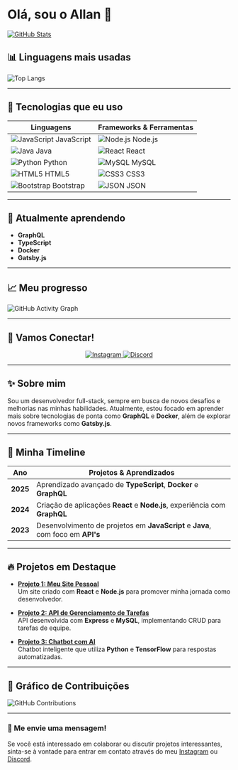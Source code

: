 # Olá, sou o Allan 👋

[![GitHub Stats](https://github-readme-stats.vercel.app/api?username=Allan177&show_icons=true&hide=prs&count_private=true&theme=radical&hide_title=true)](https://github.com/Allan177)

## 📊 Linguagens mais usadas

![Top Langs](https://github-readme-stats.vercel.app/api/top-langs/?username=Allan177&layout=compact&theme=radical&hide_title=true)

---

## 🚀 Tecnologias que eu uso

| Linguagens | Frameworks & Ferramentas |
|------------|--------------------------|
| ![JavaScript](https://cdn.jsdelivr.net/gh/devicons/devicon@latest/icons/javascript/javascript-original.svg) JavaScript | ![Node.js](https://cdn.jsdelivr.net/gh/devicons/devicon@latest/icons/nodejs/nodejs-original.svg) Node.js |
| ![Java](https://cdn.jsdelivr.net/gh/devicons/devicon@latest/icons/java/java-original.svg) Java | ![React](https://cdn.jsdelivr.net/gh/devicons/devicon@latest/icons/react/react-original.svg) React |
| ![Python](https://cdn.jsdelivr.net/gh/devicons/devicon@latest/icons/python/python-plain.svg) Python | ![MySQL](https://cdn.jsdelivr.net/gh/devicons/devicon@latest/icons/mysql/mysql-original.svg) MySQL |
| ![HTML5](https://cdn.jsdelivr.net/gh/devicons/devicon@latest/icons/html5/html5-original.svg) HTML5 | ![CSS3](https://cdn.jsdelivr.net/gh/devicons/devicon@latest/icons/css3/css3-original.svg) CSS3 |
| ![Bootstrap](https://cdn.jsdelivr.net/gh/devicons/devicon@latest/icons/bootstrap/bootstrap-original.svg) Bootstrap | ![JSON](https://cdn.jsdelivr.net/gh/devicons/devicon@latest/icons/json/json-plain.svg) JSON |

---

## 🌱 Atualmente aprendendo

- **GraphQL**
- **TypeScript**
- **Docker**
- **Gatsby.js**

---

## 📈 Meu progresso

![GitHub Activity Graph](https://activity-graph.herokuapp.com/graph?username=Allan177&theme=github&hide_border=true)

---

## 💬 Vamos Conectar!

<div align="center">
  <a href="https://www.instagram.com/euallan17?igsh=dGh0OXp6bW5zcGxy" target="_blank">
    <img src="https://img.shields.io/badge/Instagram-E4405F?style=for-the-badge&logo=instagram&logoColor=white" alt="Instagram" />
  </a>
  <a href="https://discord.com/invite/VjjQc4ZQ" target="_blank">
    <img src="https://img.shields.io/badge/Discord-7289DA?style=for-the-badge&logo=discord&logoColor=white" alt="Discord" />
  </a>
</div>

---

## ✨ Sobre mim

Sou um desenvolvedor full-stack, sempre em busca de novos desafios e melhorias nas minhas habilidades. Atualmente, estou focado em aprender mais sobre tecnologias de ponta como **GraphQL** e **Docker**, além de explorar novos frameworks como **Gatsby.js**.

---

## 📅 Minha Timeline

| Ano  | Projetos & Aprendizados |
|------|-------------------------|
| **2025** | Aprendizado avançado de **TypeScript**, **Docker** e **GraphQL** |
| **2024** | Criação de aplicações **React** e **Node.js**, experiência com **GraphQL** |
| **2023** | Desenvolvimento de projetos em **JavaScript** e **Java**, com foco em **API's** |

---

## 🔥 Projetos em Destaque

- [**Projeto 1: Meu Site Pessoal**](https://github.com/Allan177/projeto1)  
  Um site criado com **React** e **Node.js** para promover minha jornada como desenvolvedor.

- [**Projeto 2: API de Gerenciamento de Tarefas**](https://github.com/Allan177/projeto2)  
  API desenvolvida com **Express** e **MySQL**, implementando CRUD para tarefas de equipe.

- [**Projeto 3: Chatbot com AI**](https://github.com/Allan177/projeto3)  
  Chatbot inteligente que utiliza **Python** e **TensorFlow** para respostas automatizadas.

---

## 🎨 Gráfico de Contribuições

![GitHub Contributions](https://github.com/Allan177/github-contribution-chart.svg)

---

### 📧 Me envie uma mensagem!

Se você está interessado em colaborar ou discutir projetos interessantes, sinta-se à vontade para entrar em contato através do meu [Instagram](https://www.instagram.com/euallan17) ou [Discord](https://discord.com/invite/VjjQc4ZQ).

